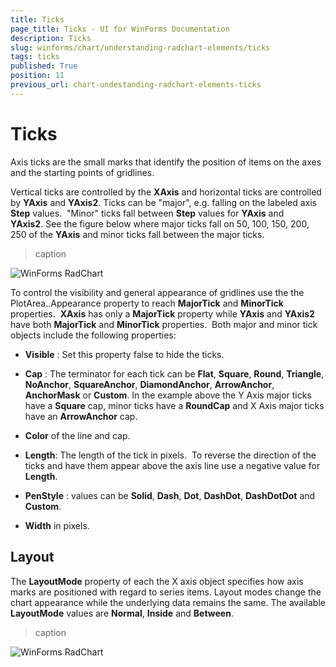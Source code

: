 ```yaml
---
title: Ticks
page_title: Ticks - UI for WinForms Documentation
description: Ticks
slug: winforms/chart/understanding-radchart-elements/ticks
tags: ticks
published: True
position: 11
previous_url: chart-undestanding-radchart-elements-ticks
---
```


# Ticks



Axis ticks are the small marks that identify the position of items on the axes and the starting points of gridlines. 

Vertical ticks are controlled by the __XAxis__ and horizontal ticks are controlled by __YAxis__ and __YAxis2__. Ticks can be "major", e.g. falling on the labeled axis __Step__ values.  "Minor" ticks fall between __Step__ values for __YAxis__ and __YAxis2__. See the figure below where major ticks fall on 50, 100, 150, 200, 250 of the __YAxis__ and minor ticks fall between the major ticks. 
>caption 

![WinForms RadChart ](images/chart-undestanding-radchart-elements-ticks001.png)

To control the visibility and general appearance of gridlines use the the PlotArea.<axis>.Appearance property to reach __MajorTick__ and __MinorTick__ properties.  __XAxis__ has only a __MajorTick__ property while __YAxis__ and __YAxis2__ have both __MajorTick__ and __MinorTick__ properties.  Both major and minor tick objects include the following properties: 

* __Visible__ : Set this property false to hide the ticks. 


* __Cap__ : The terminator for each tick can be __Flat__, __Square__, __Round__, __Triangle__, __NoAnchor__, __SquareAnchor__, __DiamondAnchor__, __ArrowAnchor__, __AnchorMask__ or __Custom__. In the example above the Y Axis major ticks have a __Square__ cap, minor ticks have a __RoundCap__ and X Axis major ticks have an __ArrowAnchor__ cap.   


* __Color__ of the line and cap. 


* __Length__: The length of the tick in pixels.  To reverse the direction of the ticks and have them appear above the axis line use a negative value for __Length__. 


* __PenStyle__ : values can be __Solid__, __Dash__, __Dot__, __DashDot__, __DashDotDot__ and __Custom__. 


* __Width__ in pixels.

## Layout

The __LayoutMode__ property of each the X axis object specifies how axis marks are positioned with regard to series items. Layout modes change the chart appearance while the underlying data remains the same. The available __LayoutMode__ values are __Normal__, __Inside__ and __Between__. 
>caption  

![WinForms RadChart ](images/chart-undestanding-radchart-elements-ticks002.png)
